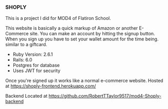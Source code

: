 ### SHOPLY
This is a project I did for MOD4 of Flatiron School.

This website is basically a quick markup of Amazon or another E-Commerce site. You can make an account by hitting the signup button. When you sign up you have to set your wallet amount for the time being. similar to a giftcard.

* Ruby Version: 2.6.1
* Rails: 6.0
* Postgres for database
* Uses JWT for security

Once you're signed up it works like a normal e-commerce website. Hosted at https://shoply-frontend.herokuapp.com/

Backend Located at https://github.com/RobertTTaylor9517/mod4-Shoply-backend

